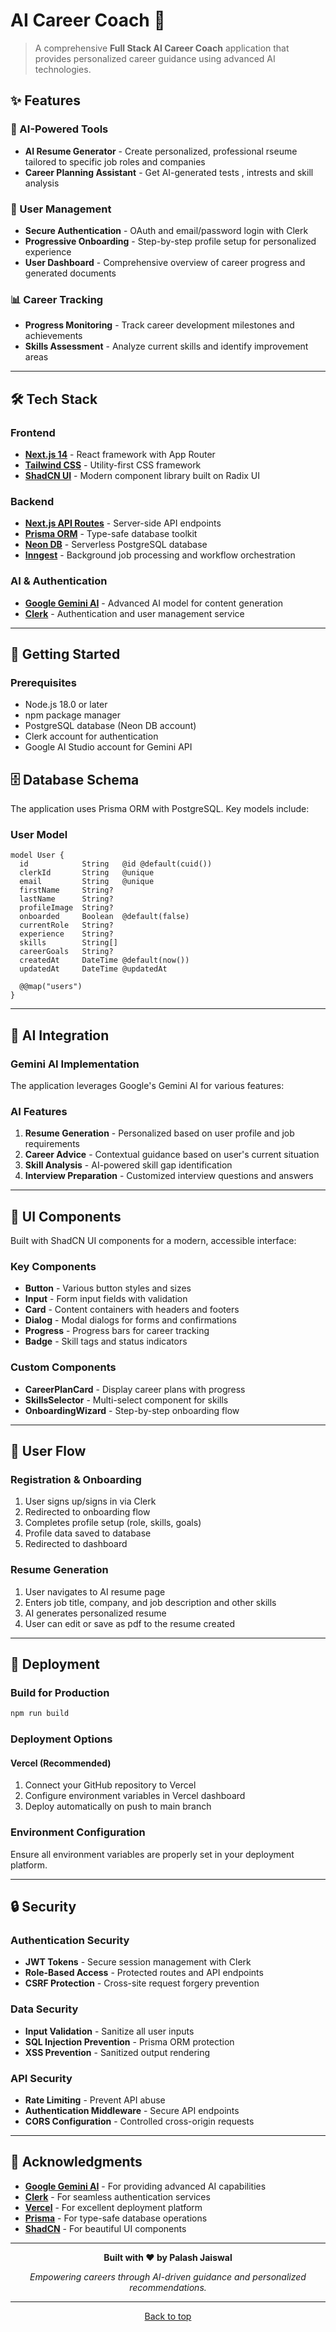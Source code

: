 # AI Career Coach 🚀

> A comprehensive **Full Stack AI Career Coach** application that provides personalized career guidance using advanced AI technologies.
> 
## ✨ Features

### 🤖 AI-Powered Tools
- **AI Resume Generator** - Create personalized, professional rseume tailored to specific job roles and companies
- **Career Planning Assistant** - Get AI-generated tests , intrests and skill  analysis

### 👤 User Management
- **Secure Authentication** - OAuth and email/password login with Clerk
- **Progressive Onboarding** - Step-by-step profile setup for personalized experience
- **User Dashboard** - Comprehensive overview of career progress and generated documents

### 📊 Career Tracking
- **Progress Monitoring** - Track career development milestones and achievements
- **Skills Assessment** - Analyze current skills and identify improvement areas

---

## 🛠️ Tech Stack

### Frontend
- **[Next.js 14](https://nextjs.org/)** - React framework with App Router
- **[Tailwind CSS](https://tailwindcss.com/)** - Utility-first CSS framework
- **[ShadCN UI](https://ui.shadcn.com/)** - Modern component library built on Radix UI

### Backend
- **[Next.js API Routes](https://nextjs.org/docs/api-routes/introduction)** - Server-side API endpoints
- **[Prisma ORM](https://www.prisma.io/)** - Type-safe database toolkit
- **[Neon DB](https://neon.tech/)** - Serverless PostgreSQL database
- **[Inngest](https://www.inngest.com/)** - Background job processing and workflow orchestration

### AI & Authentication
- **[Google Gemini AI](https://ai.google.dev/)** - Advanced AI model for content generation
- **[Clerk](https://clerk.com/)** - Authentication and user management service

---

## 🚀 Getting Started

### Prerequisites

- Node.js 18.0 or later
- npm package manager
- PostgreSQL database (Neon DB account)
- Clerk account for authentication
- Google AI Studio account for Gemini API

## 🗄️ Database Schema

The application uses Prisma ORM with PostgreSQL. Key models include:

### User Model
```prisma
model User {
  id            String   @id @default(cuid())
  clerkId       String   @unique
  email         String   @unique
  firstName     String?
  lastName      String?
  profileImage  String?
  onboarded     Boolean  @default(false)
  currentRole   String?
  experience    String?
  skills        String[]
  careerGoals   String?
  createdAt     DateTime @default(now())
  updatedAt     DateTime @updatedAt
  
  @@map("users")
}
```
---

## 🤖 AI Integration

### Gemini AI Implementation

The application leverages Google's Gemini AI for various features:

### AI Features

1. **Resume Generation** - Personalized based on user profile and job requirements
2. **Career Advice** - Contextual guidance based on user's current situation
3. **Skill Analysis** - AI-powered skill gap identification
4. **Interview Preparation** - Customized interview questions and answers

---
## 🎨 UI Components

Built with ShadCN UI components for a modern, accessible interface:

### Key Components
- **Button** - Various button styles and sizes
- **Input** - Form input fields with validation
- **Card** - Content containers with headers and footers
- **Dialog** - Modal dialogs for forms and confirmations
- **Progress** - Progress bars for career tracking
- **Badge** - Skill tags and status indicators

### Custom Components
- **CareerPlanCard** - Display career plans with progress
- **SkillsSelector** - Multi-select component for skills
- **OnboardingWizard** - Step-by-step onboarding flow

---

## 📱 User Flow

### Registration & Onboarding
1. User signs up/signs in via Clerk
2. Redirected to onboarding flow
3. Completes profile setup (role, skills, goals)
4. Profile data saved to database
5. Redirected to dashboard

### Resume Generation
1. User navigates to AI resume page
2. Enters job title, company, and job description and other skills
3. AI generates personalized resume
4. User can edit or save as pdf to the resume created

---

## 🚀 Deployment

### Build for Production
```bash
npm run build
```

### Deployment Options

#### Vercel (Recommended)
1. Connect your GitHub repository to Vercel
2. Configure environment variables in Vercel dashboard
3. Deploy automatically on push to main branch

### Environment Configuration
Ensure all environment variables are properly set in your deployment platform.

---

## 🔒 Security

### Authentication Security
- **JWT Tokens** - Secure session management with Clerk
- **Role-Based Access** - Protected routes and API endpoints
- **CSRF Protection** - Cross-site request forgery prevention

### Data Security
- **Input Validation** - Sanitize all user inputs
- **SQL Injection Prevention** - Prisma ORM protection
- **XSS Prevention** - Sanitized output rendering

### API Security
- **Rate Limiting** - Prevent API abuse
- **Authentication Middleware** - Secure API endpoints
- **CORS Configuration** - Controlled cross-origin requests

---

## 🙏 Acknowledgments

- **[Google Gemini AI](https://ai.google.dev/)** - For providing advanced AI capabilities
- **[Clerk](https://clerk.com/)** - For seamless authentication services
- **[Vercel](https://vercel.com/)** - For excellent deployment platform
- **[Prisma](https://www.prisma.io/)** - For type-safe database operations
- **[ShadCN](https://ui.shadcn.com/)** - For beautiful UI components

---

<p align="center">
  <strong>Built with ❤️ by Palash Jaiswal</strong>
</p>

<p align="center">
  <em>Empowering careers through AI-driven guidance and personalized recommendations.</em>
</p>

---

<p align="center">
  <a href="#ai-career-coach-">Back to top</a>
</p>
